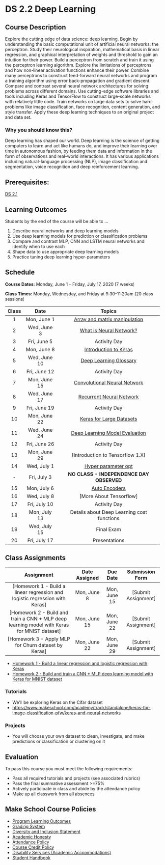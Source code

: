 # DS 2.2 Deep Learning

## Course Description

Explore the cutting edge of data science: deep learning. Begin by understanding the basic computational unit of artificial neural networks: the perceptron. Study their neurological inspiration, mathematical basis in linear regression, and graphical interpretation of weights and threshold to gain an intuition for their power. Build a perceptron from scratch and train it using the perceptron learning algorithm. Explore the limitations of perceptrons and how non-linear activation functions enhance their power. Combine many perceptrons to construct feed-forward neural networks and program a training algorithm using error back-propagation and gradient descent. Compare and contrast several neural network architectures for solving problems across different domains. Use cutting-edge software libraries and tools including Keras and TensorFlow to construct large-scale networks with relatively little code. Train networks on large data sets to solve hard problems like image classification, face recognition, content generation, and style transfer. Apply these deep learning techniques to an original project and data set.

### Why you should know this?

Deep learning has shaped our world. Deep learning is the science of getting computers to learn and act like humans do, and improve their learning over time in autonomous fashion, by feeding them data and information in the form of observations and real-world interactions. It has various applications including natural-language processing (NLP), image classification and segmentation, voice recognition and deep reinforcement learning.

## Prerequisites:  

[DS 2.1](https://github.com/Make-School-Courses/DS-2.1-Machine-Learning)

## Learning Outcomes

Students by the end of the course will be able to ...

1. Describe neural networks and deep learning models
1. Use deep learning models for prediction or classification problems
1. Compare and contrast MLP, CNN and LSTM neural networks and identify when to use each
1. Shape data to use appropriate deep learning models
1. Practice tuning deep learning hyper-parameters

## Schedule

**Course Dates:** Monday, June 1 – Friday, July 17, 2020 (7 weeks)

**Class Times:** Monday, Wednesday, and Friday at 9:30–11:20am (20 class sessions)

| Class |          Date          |                 Topics                  |
|:-----:|:----------------------:|:---------------------------------------:|
|  1 |  Mon, June 1               | [Array and matrix manipulation] |
|  2 |  Wed, June 3               | [What is Neural Network?] |
|  3 |  Fri, June 5               | Activity Day |
|  4 |  Mon, June 8               | [Introduction to Keras] |
|  5 |  Wed, June 10               | [Deep Learning Glossary] |
|  6 |  Fri, June 12               | Activity Day |
|  7 |  Mon, June 15               | [Convolutional Neural Network] |
|  8 |  Wed, June 17              | [Recurrent Neural Network] |
|  9 |  Fri, June 19              | Activity Day |
| 10 |  Mon, June 22              | [Keras for Large Datasets] |
| 11 |  Wed, June 24              | [Deep Learning Model Evaluation] |
| 12 |  Fri, June 26              | Activity Day |
| 13 |  Mon, June 29              | [Introduction to Tensorflow 1.X] |
| 14 |  Wed, July 1              | [Hyper parameter opt]|  
| -  |  Fri, July 3              | **NO CLASS - INDEPENDENCE DAY OBSERVED**|
| 15 |  Mon, July 6              | [Auto Encoders]|
| 16 |  Wed, July 8                 | [More About Tensorflow] |
| 17 |  Fri, July 10                  | Activity Day |
| 18 |  Mon, July 13                  | Details about Deep Learning cost functions |
| 19 |  Wed, July 15                 | Final Exam |
| 20 |  Fri, July 17                 | Presentations |



[Array and matrix manipulation]:Lessons/Arrayandmatrixmanipulation.md
[What is Neural Network?]: Lessons/WhatisNeuralNetwork.md
[Introduction to Keras]: Lessons/IntroductiontoKeras.md
[Deep Learning Glossary]: Lessons/DeepLearningGlossary.md
[Convolutional Neural Network]: Lessons/ConvolutionalNeuralNetwork.md
[Recurrent Neural Network]: Lessons/RecurrentNeuralNetwork.md
[Keras for Large Datasets]:Lessons/KerasforLargeDatasets.md
[Deep Learning Model Evaluation]: Lessons/DeepLearningModelEvaluation.md
[Introduction to Tensorflow]: Lessons/IntroductiontoTensorflow.md
[Hyper parameter opt]: Lessons/Hyperparameteropt.md
[Auto Encoders]: Lessons/AutoEncoders.md


## Class Assignments

|                        Assignment                         | Date Assigned |   Due Date   |            Submission Form           |
|:---------------------------------------------------------:|:-------------:|:------------:|:------------------------------------:|
| [Homework 1 - Build a linear regression and logistic regression with Keras]                      |  Mon, June 8  |  Mon, June 15 | [Submit Assignment]  |
| [Homework 2 - Build and train a CNN + MLP deep learning model with Keras for MNIST dataset]                      |  Mon, June 15    |  Mon, June 22   | [Submit Assignment]  |
| [Homework 3 - Apply MLP for Churn dataset by Keras]                     |  Mon, June 22    |  Mon, June 29   | [Submit Assignment]  |

- [Homework 1 - Build a linear regression and logistic regression with Keras](https://github.com/Make-School-Courses/DS-2.2-Deep-Learning/blob/master/Assignments/HW1.ipynb)
- [Homework 2 - Build and train a CNN + MLP deep learning model with Keras for MNIST dataset](https://github.com/Make-School-Courses/DS-2.2-Deep-Learning/blob/master/Assignments/CNN_assignment.ipynb)



### Tutorials
- We'll be exploring Keras on the Cifar dataset
- https://www.makeschool.com/academy/track/standalone/keras-for-image-classification-pfw/keras-and-neural-networks

### Projects
- You will choose your own dataset to clean, investigate, and make predictions or classification or clustering on it


## Evaluation

To pass this course you must meet the following requirements:

- Pass all required tutorials and projects (see associated rubrics)
- Pass the final summative assessment >=75%
- Actively participate in class and abide by the attendance policy
- Make up all classwork from all absences

## Make School Course Policies

- [Program Learning Outcomes](https://make.sc/program-learning-outcomes)
- [Grading System](https://make.sc/grading-system)
- [Diversity and Inclusion Statement](https://make.sc/diversity-and-inclusion-statement)
- [Academic Honesty](https://make.sc/academic-honesty-policy)
- [Attendance Policy](https://make.sc/attendance-policy)
- [Course Credit Policy](https://make.sc/course-credit-policy)
- [Disability Services (Academic Accommodations)](https://make.sc/disability-services)
- [Student Handbook](https://make.sc/student-handbook)
